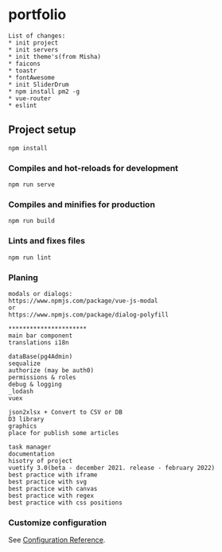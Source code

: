 # portfolio
```
List of changes:
* init project
* init servers
* init theme's(from Misha) 
* faicons
* toastr
* fontAwesome
* init SliderDrum
* npm install pm2 -g
* vue-router
* eslint
```

## Project setup
```
npm install
```

### Compiles and hot-reloads for development
```
npm run serve
```

### Compiles and minifies for production
```
npm run build
```

### Lints and fixes files
```
npm run lint
```

### Planing 
```
modals or dialogs:
https://www.npmjs.com/package/vue-js-modal
or
https://www.npmjs.com/package/dialog-polyfill

**********************
main bar component
translations i18n

dataBase(pg4Admin)
sequalize
authorize (may be auth0)
permissions & roles
debug & logging
_lodash
vuex

json2xlsx + Convert to CSV or DB
D3 library
graphics
place for publish some articles

task manager
documentation
hisotry of project
vuetify 3.0(beta - december 2021. release - february 2022)
best practice with iframe
best practice with svg
best practice with canvas
best practice with regex
best practice with css positions

```
### Customize configuration
See [Configuration Reference](https://cli.vuejs.org/config/).

